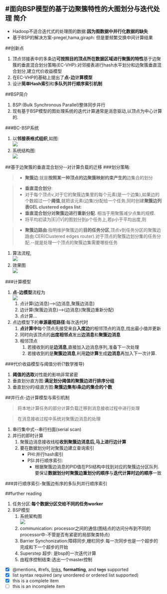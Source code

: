 #面向BSP模型的基于边聚簇特性的大图划分与迭代处理
简介
--
- Hadoop不适合迭代式的处理图的数据:**因为图数据中并行化数据的缺失**
- 基于BSP的解决方案-pregel,hama,giraph: 但是要频繁交换中间计算结果

##创新点
1. 顶点邻接表中的多条边**可按照目的顶点所在数据区域进行聚簇的特性**基于边聚簇的垂直混合划分策略(EC-VHP):对邻接表进行hash水平划分和边聚簇垂直混合划分,建立代价收益模型
2. 在EC-VHP的基础上提出了**点-边计算模型**
3. 设计**简单Hash索引**和**多队列并行顺序索引机制**

##BSP简介
1. BSP:(Bulk Synchronous Parallel)整体同步并行
2. 现有基于BSP模型的图处理系统的迭代计算通常是消息驱动,以顶点为中心计算的.

###BC-BSP系统
1. 以**邻接表格式组织**,如图:<br>![](http://i.imgur.com/awf7u6I.jpg)
2. 系统结构图:<br>![](http://i.imgur.com/DfKyvVp.jpg)

##基于边聚簇的垂直混合划分--对计算负载的迁移
###划分策略:
> - **聚簇边**:就是**按照某一种顶点的边聚簇映射约束产生的**边集合的划分

> - **垂直混合划分**:
> - 对于每个顶点v,对于它的聚簇边集里的每个元素(是一个边集),如果边的个数超过一个**阈值**,就把该元素(边集)分配给一个任务,同时创建**聚簇边列表GEL clustered edges list**: 
> - **垂直混合划分对聚簇边进行重新分配**. 相当于用聚簇减少点集的规模.
> - 将平均初读为|E|/|V|的图划分到p个任务上,若p小于平均出度,则

> - **聚簇边路由**:指明维护聚簇边的**目的任务分区**,顶点v到任务分区的聚簇边路由:CER(Clustered edges router).对于顶点的聚簇边划分集的任务分配.--就是处理一个顶点的聚簇边集需要哪些任务

1. 算法流程,<br>
![](http://i.imgur.com/TVLSDda.jpg)
2. 效果图<br>
![](http://i.imgur.com/sEGb9b9.jpg)

###计算模型
1. **点-边模型**流程为<br>![](http://i.imgur.com/VZUHoEN.jpg)
	1. 点计算(边消息)-->(边消息,聚簇边消息)
	2. 边计算(聚簇边消息)-->(边消息)(聚簇边重新分配)
	3. 点计算...
2. 点边模型下的**单源最短路径**:每次迭代时
	1. **点计算中**每个顶点先接受来自**入度边**的相邻顶点的消息,找出最小值并更新
	2. 同时向该顶点的**出度相邻点**发出**边消息**和**聚簇边消息**
	3. 相邻顶点
		1. 若接收到的是**边消息**,直接加入边消息序列,准备下一次处理
		2. 若接收到的是**聚簇边消息**,利用**边计算**生成**边消息**再加入下一次计算.

###代价收益模型与阈值分析(?数学推导)
1. **阈值的选取**对性能的影响非常紧密
2. 垂直划分直方图:**满足划分阈值的聚簇边进行排序分组**
3. 垂直划分的i级直方图:**聚簇边集有i条边的集合的个数**

##并行点-边计算模型与索引机制
> 将本地计算任务的部分计算负载迁移到消息接收过程中进行处理

> 在消息接收过程中系统对聚簇边消息的处理
> 
1. 串行集中式--串行扫面(serial scan)
2. 并行的即时计算 
	1. 聚簇边消息接收线程**收到聚簇边消息后,马上进行边计算**
	2. 要在数据划分时对聚簇边建立查询索引
		- PHI:并行hash索引
		- PSI:并行顺序索引:
			- 根据聚簇边消息的PID值在PSI结构中找到对应的聚簇边分区队列.要保证**数据划分时聚簇边重划分的顺序**与**迭代计算时边的顺序**一致

###并行顺序索引-聚簇边有序的多队列并行顺序索引

##further reading
1. 任务分区:**每个数据分区交给不同的任务worker**
2. BSP模型
	1. 系统架构图<br>![](http://i.imgur.com/eXGDGkq.jpg)
	2. communication: processor之间的通信(图结点的访问分布到不同的processor中-不管是否有紧密的局部聚类特点)
	3. Barrier Synchonization:障碍同步,栅栏同步.每一次同步也是一个超步的完成和下一个超步的开始
	4. Superstep 超步: 是bsp的一次迭代计算
	5. 由程序控制结束:选出一个master控制
- [x] @mentions, #refs, [links](), **formatting**, and <del>tags</del> supported
- [x] list syntax required (any unordered or ordered list supported)
- [x] this is a complete item
- [ ] this is an incomplete item
